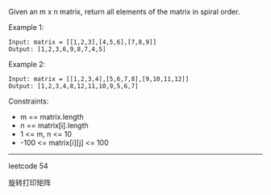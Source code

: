 Given an m x n matrix, return all elements of the matrix in spiral order.



Example 1:

```
Input: matrix = [[1,2,3],[4,5,6],[7,8,9]]
Output: [1,2,3,6,9,8,7,4,5]
```

Example 2:

```
Input: matrix = [[1,2,3,4],[5,6,7,8],[9,10,11,12]]
Output: [1,2,3,4,8,12,11,10,9,5,6,7]
```

Constraints:

 - m == matrix.length
 - n == matrix[i].length
 - 1 <= m, n <= 10
 - -100 <= matrix[i][j] <= 100

----

leetcode 54 

旋转打印矩阵